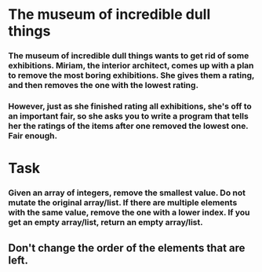 # The museum of incredible dull things
### The museum of incredible dull things wants to get rid of some exhibitions. Miriam, the interior architect, comes up with a plan to remove the most boring exhibitions. She gives them a rating, and then removes the one with the lowest rating.

### However, just as she finished rating all exhibitions, she's off to an important fair, so she asks you to write a program that tells her the ratings of the items after one removed the lowest one. Fair enough.

# Task
### Given an array of integers, remove the smallest value. Do not mutate the original array/list. If there are multiple elements with the same value, remove the one with a lower index. If you get an empty array/list, return an empty array/list.

## Don't change the order of the elements that are left.